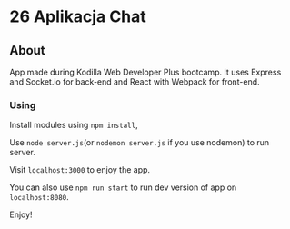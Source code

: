 # 26 Aplikacja Chat

## About

App made during Kodilla Web Developer Plus bootcamp. It uses Express and Socket.io for back-end and React with Webpack for front-end.

### Using 

Install modules using `npm install`,

Use `node server.js`(or `nodemon server.js` if you use nodemon) to run server.

Visit `localhost:3000` to enjoy the app.

You can also use `npm run start` to run dev version of app on `localhost:8080`.

Enjoy!
